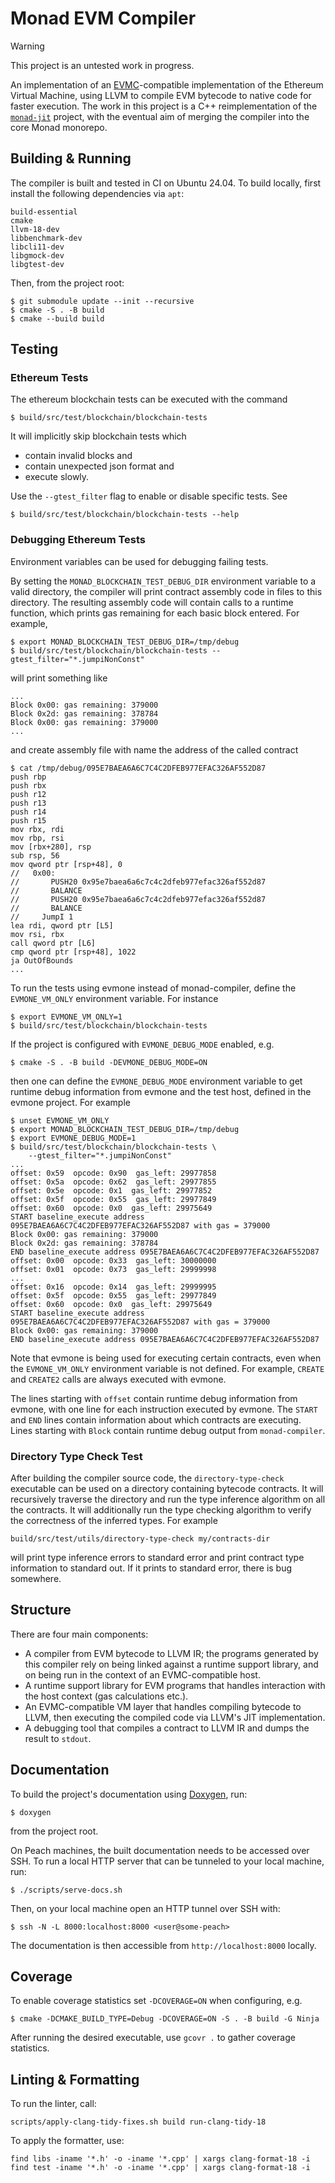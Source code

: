 # Monad EVM Compiler

> [!WARNING]  
> This project is an untested work in progress.

An implementation of an [EVMC][evmc]-compatible implementation of the Ethereum
Virtual Machine, using LLVM to compile EVM bytecode to native code for faster
execution. The work in this project is a C++ reimplementation of the
[`monad-jit`][jit] project, with the eventual aim of merging the compiler into
the core Monad monorepo.

## Building & Running

The compiler is built and tested in CI on Ubuntu 24.04. To build locally, first
install the following dependencies via `apt`:
```
build-essential
cmake
llvm-18-dev
libbenchmark-dev
libcli11-dev
libgmock-dev
libgtest-dev
```

Then, from the project root:
```console
$ git submodule update --init --recursive
$ cmake -S . -B build
$ cmake --build build
```

## Testing

### Ethereum Tests

The ethereum blockchain tests can be executed with the command
```
$ build/src/test/blockchain/blockchain-tests
```
It will implicitly skip blockchain tests which
* contain invalid blocks and
* contain unexpected json format and
* execute slowly.

Use the `--gtest_filter` flag to enable or disable specific tests. See
```
$ build/src/test/blockchain/blockchain-tests --help
```

### Debugging Ethereum Tests

Environment variables can be used for debugging failing tests.

By setting the `MONAD_BLOCKCHAIN_TEST_DEBUG_DIR` environment
variable to a valid directory, the compiler will print contract
assembly code in files to this directory. The resulting assembly
code will contain calls to a runtime function, which prints gas
remaining for each basic block entered. For example,
```
$ export MONAD_BLOCKCHAIN_TEST_DEBUG_DIR=/tmp/debug
$ build/src/test/blockchain/blockchain-tests --gtest_filter="*.jumpiNonConst"
```
will print something like
```
...
Block 0x00: gas remaining: 379000
Block 0x2d: gas remaining: 378784
Block 0x00: gas remaining: 379000
...
```
and create assembly file with name the address of the called contract
```
$ cat /tmp/debug/095E7BAEA6A6C7C4C2DFEB977EFAC326AF552D87
push rbp
push rbx
push r12
push r13
push r14
push r15
mov rbx, rdi
mov rbp, rsi
mov [rbx+280], rsp
sub rsp, 56
mov qword ptr [rsp+48], 0
//   0x00:
//       PUSH20 0x95e7baea6a6c7c4c2dfeb977efac326af552d87
//       BALANCE
//       PUSH20 0x95e7baea6a6c7c4c2dfeb977efac326af552d87
//       BALANCE
//     JumpI 1
lea rdi, qword ptr [L5]
mov rsi, rbx
call qword ptr [L6]
cmp qword ptr [rsp+48], 1022
ja OutOfBounds
...
```

To run the tests using evmone instead of monad-compiler, define
the `EVMONE_VM_ONLY` environment variable. For instance
```
$ export EVMONE_VM_ONLY=1
$ build/src/test/blockchain/blockchain-tests
```

If the project is configured with `EVMONE_DEBUG_MODE` enabled, e.g.
```
$ cmake -S . -B build -DEVMONE_DEBUG_MODE=ON
```
then one can define the `EVMONE_DEBUG_MODE` environment variable
to get runtime debug information from evmone and the test host,
defined in the evmone project. For example
```
$ unset EVMONE_VM_ONLY
$ export MONAD_BLOCKCHAIN_TEST_DEBUG_DIR=/tmp/debug
$ export EVMONE_DEBUG_MODE=1
$ build/src/test/blockchain/blockchain-tests \
    --gtest_filter="*.jumpiNonConst"
...
offset: 0x59  opcode: 0x90  gas_left: 29977858
offset: 0x5a  opcode: 0x62  gas_left: 29977855
offset: 0x5e  opcode: 0x1  gas_left: 29977852
offset: 0x5f  opcode: 0x55  gas_left: 29977849
offset: 0x60  opcode: 0x0  gas_left: 29975649
START baseline_execute address 095E7BAEA6A6C7C4C2DFEB977EFAC326AF552D87 with gas = 379000
Block 0x00: gas remaining: 379000
Block 0x2d: gas remaining: 378784
END baseline_execute address 095E7BAEA6A6C7C4C2DFEB977EFAC326AF552D87
offset: 0x00  opcode: 0x33  gas_left: 30000000
offset: 0x01  opcode: 0x73  gas_left: 29999998
...
offset: 0x16  opcode: 0x14  gas_left: 29999995
offset: 0x5f  opcode: 0x55  gas_left: 29977849
offset: 0x60  opcode: 0x0  gas_left: 29975649
START baseline_execute address 095E7BAEA6A6C7C4C2DFEB977EFAC326AF552D87 with gas = 379000
Block 0x00: gas remaining: 379000
END baseline_execute address 095E7BAEA6A6C7C4C2DFEB977EFAC326AF552D87
```

Note that evmone is being used for executing certain contracts, even when
the `EVMONE_VM_ONLY` environment variable is not defined. For example,
`CREATE` and `CREATE2` calls are always executed with evmone.

The lines starting with `offset` contain runtime debug information from
evmone, with one line for each instruction executed by evmone. The
`START` and `END` lines contain information about which contracts are
executing. Lines starting with `Block` contain runtime debug output
from `monad-compiler`.

### Directory Type Check Test

After building the compiler source code, the `directory-type-check` executable
can be used on a directory containing bytecode contracts. It will recursively
traverse the directory and run the type inference algorithm on all the
contracts. It will additionally run the type checking algorithm to verify the
correctness of the inferred types. For example
```console
build/src/test/utils/directory-type-check my/contracts-dir
```
will print type inference errors to standard error and print contract type
information to standard out. If it prints to standard error, there is bug
somewhere.

## Structure

There are four main components:
- A compiler from EVM bytecode to LLVM IR; the programs generated by this
  compiler rely on being linked against a runtime support library, and on being
  run in the context of an EVMC-compatible host.
- A runtime support library for EVM programs that handles interaction with the
  host context (gas calculations etc.).
- An EVMC-compatible VM layer that handles compiling bytecode to LLVM, then
  executing the compiled code via LLVM's JIT implementation.
- A debugging tool that compiles a contract to LLVM IR and dumps the result to
  `stdout`.

## Documentation

To build the project's documentation using [Doxygen][doxygen], run:
```console
$ doxygen
```
from the project root.

On Peach machines, the built documentation needs to be accessed over SSH. To run
a local HTTP server that can be tunneled to your local machine, run:
```console
$ ./scripts/serve-docs.sh
```

Then, on your local machine open an HTTP tunnel over SSH with:
```console
$ ssh -N -L 8000:localhost:8000 <user@some-peach>
```

The documentation is then accessible from `http://localhost:8000` locally.

[doxygen]: https://www.doxygen.nl/
[evmc]: https://github.com/ethereum/evmc
[jit]: https://github.com/monad-crypto/monad-jit
[hunter]: https://github.com/ethereum/evmc/pull/169

## Coverage
To enable coverage statistics set `-DCOVERAGE=ON` when configuring, e.g.
```console
$ cmake -DCMAKE_BUILD_TYPE=Debug -DCOVERAGE=ON -S . -B build -G Ninja
```
After running the desired executable, use `gcovr .` to gather coverage statistics.

## Linting & Formatting

To run the linter, call:
```console
scripts/apply-clang-tidy-fixes.sh build run-clang-tidy-18
```

To apply the formatter, use:
```console
find libs -iname '*.h' -o -iname '*.cpp' | xargs clang-format-18 -i
find test -iname '*.h' -o -iname '*.cpp' | xargs clang-format-18 -i
```
